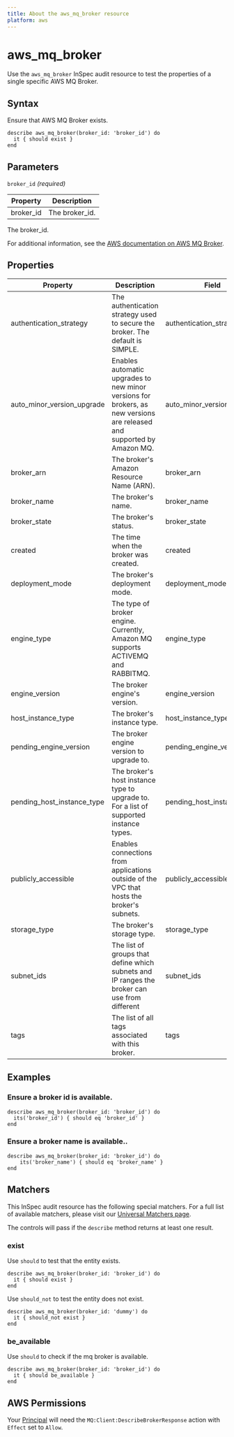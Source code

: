 ```yaml
---
title: About the aws_mq_broker resource
platform: aws
---
```


# aws\_mq\_broker

Use the `aws_mq_broker` InSpec audit resource to test the properties of a single specific AWS MQ Broker.

## Syntax

Ensure that AWS MQ Broker exists.

    describe aws_mq_broker(broker_id: 'broker_id') do
      it { should exist }
    end

## Parameters

`broker_id` _(required)_

| Property | Description|
| --- | --- |
| broker_id | The broker_id. | 

The broker_id.

For additional information, see the [AWS documentation on AWS MQ Broker](https://docs.aws.amazon.com/AWSCloudFormation/latest/UserGuide/aws-resource-amazonmq-broker.html).

## Properties

| Property | Description| Field |
| --- | --- | --- |
| authentication_strategy | The authentication strategy used to secure the broker. The default is SIMPLE. | authentication_strategy |
| auto_minor_version_upgrade | Enables automatic upgrades to new minor versions for brokers, as new versions are released and supported by Amazon MQ. | auto_minor_version_upgrade |
| broker_arn | The broker's Amazon Resource Name (ARN). | broker_arn |
| broker_name | The broker's name.| broker_name |
| broker_state | The broker's status.| broker_state |
| created | The time when the broker was created. | created |
| deployment_mode | The broker's deployment mode.| deployment_mode |
| engine_type | The type of broker engine. Currently, Amazon MQ supports ACTIVEMQ and RABBITMQ. | engine_type |
| engine_version | The broker engine's version.  | engine_version |
| host_instance_type | The broker's instance type. | host_instance_type |
| pending_engine_version | The broker engine version to upgrade to.  | pending_engine_version |
| pending_host_instance_type | The broker's host instance type to upgrade to. For a list of supported instance types. | pending_host_instance_type |
| publicly_accessible | Enables connections from applications outside of the VPC that hosts the broker's subnets. | publicly_accessible |
| storage_type | The broker's storage type. | storage_type |
| subnet_ids | The list of groups that define which subnets and IP ranges the broker can use from different | subnet_ids |
| tags | The list of all tags associated with this broker. | tags |

## Examples

### Ensure a broker id is available.

    describe aws_mq_broker(broker_id: 'broker_id') do
      its('broker_id') { should eq 'broker_id' }
    end

### Ensure a broker name is available..

    describe aws_mq_broker(broker_id: 'broker_id') do
        its('broker_name') { should eq 'broker_name' }
    end

## Matchers

This InSpec audit resource has the following special matchers. For a full list of available matchers, please visit our [Universal Matchers page](https://www.inspec.io/docs/reference/matchers/).

The controls will pass if the `describe` method returns at least one result.

### exist

Use `should` to test that the entity exists.

    describe aws_mq_broker(broker_id: 'broker_id') do
      it { should exist }
    end

Use `should_not` to test the entity does not exist.

    describe aws_mq_broker(broker_id: 'dummy') do
      it { should_not exist }
    end

### be_available

Use `should` to check if the mq broker is available.

    describe aws_mq_broker(broker_id: 'broker_id') do
      it { should be_available }
    end

## AWS Permissions

Your [Principal](https://docs.aws.amazon.com/IAM/latest/UserGuide/intro-structure.html#intro-structure-principal) will need the `MQ:Client:DescribeBrokerResponse` action with `Effect` set to `Allow`.
